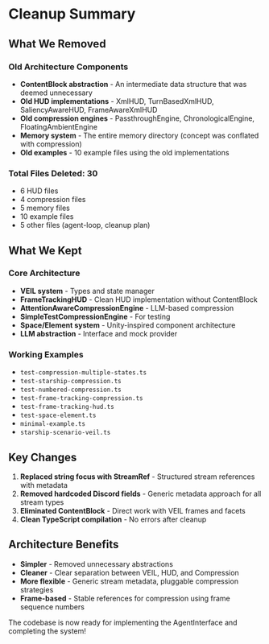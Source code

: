 # Cleanup Summary

## What We Removed

### Old Architecture Components
- **ContentBlock abstraction** - An intermediate data structure that was deemed unnecessary
- **Old HUD implementations** - XmlHUD, TurnBasedXmlHUD, SaliencyAwareHUD, FrameAwareXmlHUD
- **Old compression engines** - PassthroughEngine, ChronologicalEngine, FloatingAmbientEngine
- **Memory system** - The entire memory directory (concept was conflated with compression)
- **Old examples** - 10 example files using the old implementations

### Total Files Deleted: 30
- 6 HUD files
- 4 compression files  
- 5 memory files
- 10 example files
- 5 other files (agent-loop, cleanup plan)

## What We Kept

### Core Architecture
- **VEIL system** - Types and state manager
- **FrameTrackingHUD** - Clean HUD implementation without ContentBlock
- **AttentionAwareCompressionEngine** - LLM-based compression
- **SimpleTestCompressionEngine** - For testing
- **Space/Element system** - Unity-inspired component architecture
- **LLM abstraction** - Interface and mock provider

### Working Examples
- `test-compression-multiple-states.ts`
- `test-starship-compression.ts`
- `test-numbered-compression.ts`
- `test-frame-tracking-compression.ts`
- `test-frame-tracking-hud.ts`
- `test-space-element.ts`
- `minimal-example.ts`
- `starship-scenario-veil.ts`

## Key Changes

1. **Replaced string focus with StreamRef** - Structured stream references with metadata
2. **Removed hardcoded Discord fields** - Generic metadata approach for all stream types
3. **Eliminated ContentBlock** - Direct work with VEIL frames and facets
4. **Clean TypeScript compilation** - No errors after cleanup

## Architecture Benefits

- **Simpler** - Removed unnecessary abstractions
- **Cleaner** - Clear separation between VEIL, HUD, and Compression
- **More flexible** - Generic stream metadata, pluggable compression strategies
- **Frame-based** - Stable references for compression using frame sequence numbers

The codebase is now ready for implementing the AgentInterface and completing the system!
